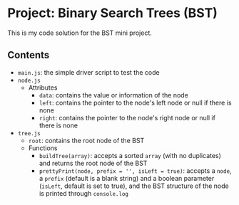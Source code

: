 # Project: Binary Search Trees (BST)
This is my code solution for the BST mini project.

## Contents
- `main.js`: the simple driver script to test the code
- `node.js`
    - Attributes
        - `data`: contains the value or information of the node
        - `left`: contains the pointer to the node's left node or null if there is none
        - `right`: contains the pointer to the node's right node or null if there is none
- `tree.js`
    - `root`: contains the root node of the BST
    - Functions
        - `buildTree(array)`: accepts a sorted `array` (with no duplicates) and returns the root node of the BST
        - `prettyPrint(node, prefix = '', isLeft = true)`: accepts a `node`, a `prefix` (default is a blank string) and a boolean parameter (`isLeft`, default is set to true), and the BST structure of the node is printed through `console.log` 